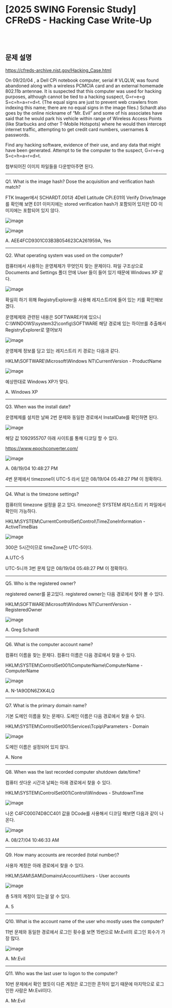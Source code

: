 <!DOCTYPE html>
<html>
<head>
        <link rel="stylesheet" type="text/css" href="sytle.css">
</head>
<body>
        <h1>[2025 SWING Forensic Study] CFReDS - Hacking Case Write-Up</h1>
</body>
<br>
<br>
</html>

문제 설명
---
https://cfreds-archive.nist.gov/Hacking_Case.html

On 09/20/04 , a Dell CPi notebook computer, serial # VLQLW, was found abandoned along with a wireless PCMCIA card and an external homemade 802.11b antennae. It is suspected that this computer was used for hacking purposes, although cannot be tied to a hacking suspect, G=r=e=g S=c=h=a=r=d=t. (The equal signs are just to prevent web crawlers from indexing this name; there are no equal signs in the image files.)  Schardt also goes by the online nickname of “Mr. Evil” and some of his associates have said that he would park his vehicle within range of Wireless Access Points (like Starbucks and other T-Mobile Hotspots) where he would then intercept internet traffic, attempting to get credit card numbers, usernames & passwords.

Find any hacking software, evidence of their use, and any data that might have been generated. Attempt to tie the computer to the suspect, G=r=e=g S=c=h=a=r=d=t.
 
첨부되어진 이미지 파일들을 다운받아주면 된다.

---
Q1. What is the image hash? Dose the acquisition and verification hash match?

FTK Imager에서 SCHARDT.001과 4Dell Latitude CPi.E01의 Verify Drive/Image를 확인해 보면 
E01 이미지에는 stored verification hash가 포함되어 있지만 DD 이미지에는 포함되어 있지 않다.

![image](https://github.com/user-attachments/assets/ab043a6e-0ec0-4721-bf7a-11849c628ee9)

![image](https://github.com/user-attachments/assets/fe03b024-88cf-4231-b1a6-0d3704262d7d)


A. AEE4FCD9301C03B3B054623CA261959A, Yes 

---
Q2. What operating system was used on the computer?

컴퓨터에서 사용하는 운영체제가 무엇인지 찾는 문제이다.
파일 구조상으로 Documents and Settings 폴더 안에 User 들이 들어 있기 때문에 Windows XP 같다.

![image](https://github.com/user-attachments/assets/e01d46b8-b9bd-4440-bfa1-874bf433ded7)

확실히 하기 위해 RegistryExplorer을 사용해 레지스트리에 들어 있는 키를 확인해보겠다.

운영체제와 관련된 내용은 SOFTWARE키에 있으니 C:\WINDOWS\system32\config\SOFTWARE 해당 경로에 있는 하이브를 추출해서 RegistryExplorer로 열어보자

![image](https://github.com/user-attachments/assets/14ca18b2-055d-47da-b341-45d66ed2afb9)

운영체제 정보를 담고 있는 레지스트리 키 경로는 다음과 같다.

HKLM\SOFTWARE\Microsoft\Windows NT\CurrentVersion - ProductName

![image](https://github.com/user-attachments/assets/2fcab835-0ff0-42c5-a9fc-1cea984ce5d6)

예상한대로 Windows XP가 맞다.

A. Windows XP

---
Q3. When was the install date?

운영체제를 설치한 날짜 2번 문제와 동일한 경로에서 InstallDate를 확인하면 된다.

![image](https://github.com/user-attachments/assets/19358d71-e660-4dc8-9831-b10132ff1235)

해당 값 1092955707 아래 사이트를 통해 디코딩 할 수 있다.

https://www.epochconverter.com/

![image](https://github.com/user-attachments/assets/be1b8f94-f5f4-45ed-ad1f-251208c6f952)

A. 08/19/04 10:48:27 PM 

4번 문제에서 timezone이 UTC-5 라서 답은 08/19/04 05:48:27 PM 이 정확하다.

---
Q4. What is the timezone settings?

컴퓨터의 timezone 설정을 묻고 있다.
timezone은 SYSTEM 레지스트리 키 파일에서 확인이 가능하다.

HKLM\SYSTEM\CurrentControlSet\Control\TimeZoneInformation - ActiveTimeBias

![image](https://github.com/user-attachments/assets/a91efe85-de6a-419a-b281-26e3e8c7753a)

300은 5시간이므로 timeZone은 UTC-5이다.

A.UTC-5

UTC-5니까 3번 문제 답은 08/19/04 05:48:27 PM 이 정확하다.

---
Q5. Who is the registered owner?

registered owner를 묻고있다.
registered owner는 다음 경로에서 찾아 볼 수 있다.

HKLM\SOFTWARE\Microsoft\Windows NT\CurrentVersion - RegisteredOwner

![image](https://github.com/user-attachments/assets/306a4a93-aa17-43b2-bf6c-d17b461e40b3)

A. Greg Schardt

---
Q6. What is the computer account name?

컴퓨터 이름을 찾는 문제다. 컴퓨터 이름은 다음 경로에서 찾을 수 있다.

HKLM\SYSTEM\ControlSet001\ComputerName\ComputerName - ComputerName

![image](https://github.com/user-attachments/assets/ee6775a3-2517-4d4b-8dc8-f4e4ee03750b)

A. N-1A9ODN6ZXK4LQ

---
Q7. What is the primary domain name?

기본 도메인 이름을 찾는 문제다.
도메인 이름은 다음 경로에서 찾을 수 있다.

HKLM\SYSTEM\ControlSet001\Services\Tcpip\Parameters - Domain

![image](https://github.com/user-attachments/assets/8dc2678d-34d2-498a-a062-34baa87fe3d9)

도메인 이름은 설정되어 있지 않다.

A. None

---
Q8. When was the last recorded computer shutdown date/time?

컴퓨터 셧다운 시간과 날짜는 아래 경로에서 찾을 수 있다.

HKLM\SYSTEM\ControlSet001\Control\Windows - ShutdownTime

![image](https://github.com/user-attachments/assets/ac71aa2b-1fb6-4e76-b933-972767699c72)

나온 C4FC00074D8CC401 값을 DCode를 사용해서 디코딩 해보면 다음과 같이 나온다.

![image](https://github.com/user-attachments/assets/11b63e09-7804-4315-b8aa-6c1f3db08156)

A. 08/27/04 10:46:33 AM

---
Q9. How many accounts are recorded (total number)?

사용자 계정은 아래 경로에서 찾을 수 있다.

HKLM\SAM\SAM\Domains\Account\Users - User accounts

![image](https://github.com/user-attachments/assets/108abe2c-2635-4a0a-b143-961438170d3a)

총 5개의 계정이 있는걸 알 수 있다.

A. 5

---
Q10. What is the account name of the user who mostly uses the computer?

11번 문제와 동일한 경로에서 로그인 횟수를 보면 15번으로 Mr.Evil의 로그인 회수가 가장 많다.

![image](https://github.com/user-attachments/assets/7fcedffd-84aa-46d3-bb87-6711112ff94f)

A. Mr.Evil

---
Q11. Who was the last user to logon to the computer?

10번 문제에서 확인 했듯이 다른 계정은 로그인한 흔적이 없기 때문에 마지막으로 로그인한 사람은 Mr.Evil이다.

A. Mr.Evil

